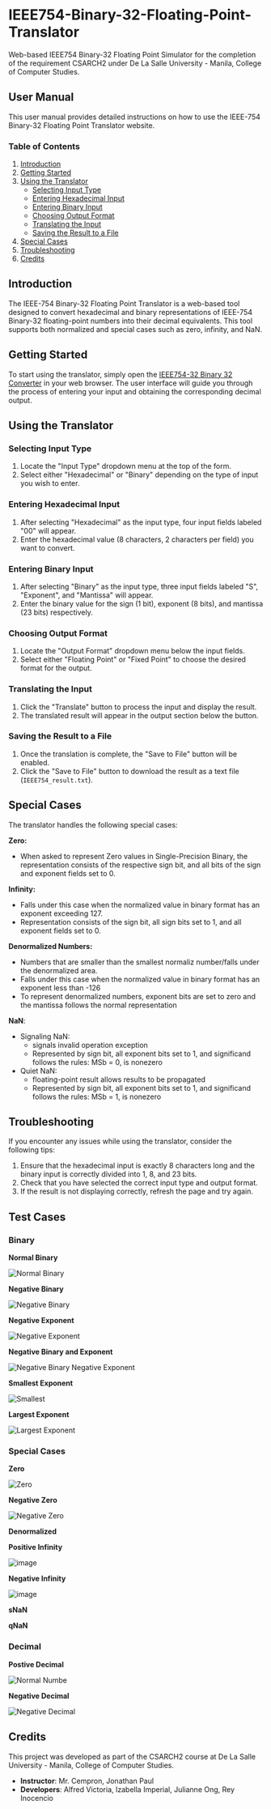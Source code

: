 # IEEE754-Binary-32-Floating-Point-Translator

Web-based IEEE754 Binary-32 Floating Point Simulator for the completion of the requirement CSARCH2 under De La Salle University - Manila, College of Computer Studies.

## User Manual

This user manual provides detailed instructions on how to use the IEEE-754 Binary-32 Floating Point Translator website.

### Table of Contents

1. [Introduction](#introduction)
2. [Getting Started](#getting-started)
3. [Using the Translator](#using-the-translator)
    - [Selecting Input Type](#selecting-input-type)
    - [Entering Hexadecimal Input](#entering-hexadecimal-input)
    - [Entering Binary Input](#entering-binary-input)
    - [Choosing Output Format](#choosing-output-format)
    - [Translating the Input](#translating-the-input)
    - [Saving the Result to a File](#saving-the-result-to-a-file)
4. [Special Cases](#special-cases)
5. [Troubleshooting](#troubleshooting)
6. [Credits](#credits)

## Introduction

The IEEE-754 Binary-32 Floating Point Translator is a web-based tool designed to convert hexadecimal and binary representations of IEEE-754 Binary-32 floating-point numbers into their decimal equivalents. This tool supports both normalized and special cases such as zero, infinity, and NaN.

## Getting Started

To start using the translator, simply open the [IEEE754-32 Binary 32 Converter](https://ieee-754-binary-32-floating-point-translator.vercel.app/) in your web browser. The user interface will guide you through the process of entering your input and obtaining the corresponding decimal output.

## Using the Translator

### Selecting Input Type

1. Locate the "Input Type" dropdown menu at the top of the form.
2. Select either "Hexadecimal" or "Binary" depending on the type of input you wish to enter.

### Entering Hexadecimal Input

1. After selecting "Hexadecimal" as the input type, four input fields labeled "00" will appear.
2. Enter the hexadecimal value (8 characters, 2 characters per field) you want to convert.

### Entering Binary Input

1. After selecting "Binary" as the input type, three input fields labeled "S", "Exponent", and "Mantissa" will appear.
2. Enter the binary value for the sign (1 bit), exponent (8 bits), and mantissa (23 bits) respectively.

### Choosing Output Format

1. Locate the "Output Format" dropdown menu below the input fields.
2. Select either "Floating Point" or "Fixed Point" to choose the desired format for the output.

### Translating the Input

1. Click the "Translate" button to process the input and display the result.
2. The translated result will appear in the output section below the button.

### Saving the Result to a File

1. Once the translation is complete, the "Save to File" button will be enabled.
2. Click the "Save to File" button to download the result as a text file (`IEEE754_result.txt`).

## Special Cases

The translator handles the following special cases:

**Zero:** 
- When asked to represent Zero values in Single-Precision Binary, the representation consists of the respective sign bit, and all bits of the sign and exponent fields set to 0.

**Infinity:**
- Falls under this case when the normalized value in binary format has an exponent exceeding 127.
- Representation consists of the sign bit, all sign bits set to 1, and all exponent fields set to 0.

**Denormalized Numbers:**
- Numbers that are smaller than the smallest normaliz number/falls under the denormalized area.
- Falls under this case when the normalized value in binary format has an exponent less than -126
- To represent denormalized numbers, exponent bits are set to zero and the mantissa follows the normal representation

**NaN**: 
- Signaling NaN:
    - signals invalid operation exception
    - Represented by sign bit, all exponent bits set to 1, and significand follows the rules: MSb = 0, is nonezero
- Quiet NaN:
    - floating-point result allows results to be propagated
    - Represented by sign bit, all exponent bits set to 1, and significand follows the rules: MSb = 1, is nonezero

## Troubleshooting

If you encounter any issues while using the translator, consider the following tips:

1. Ensure that the hexadecimal input is exactly 8 characters long and the binary input is correctly divided into 1, 8, and 23 bits.
2. Check that you have selected the correct input type and output format.
3. If the result is not displaying correctly, refresh the page and try again.

## Test Cases

### Binary 
**Normal Binary**

![Normal Binary](https://github.com/user-attachments/assets/ab25b260-01ba-43ef-b45b-99d384de7adf)

**Negative Binary**

![Negative Binary](https://github.com/user-attachments/assets/a3d71f86-953e-4b49-82e6-21510e8a05fb)

**Negative Exponent**

![Negative Exponent](https://github.com/user-attachments/assets/7e12a09e-b674-42a5-84f1-34fa4ec116ab)

**Negative Binary and Exponent**

![Negative Binary Negative Exponent](https://github.com/user-attachments/assets/e5d416c4-b442-4272-94da-d309d5797981)

**Smallest Exponent**

![Smallest](https://github.com/user-attachments/assets/a4b5617d-9c4f-481e-9496-869e55287bf2)

**Largest Exponent**

![Largest Exponent](https://github.com/user-attachments/assets/1c9e572f-1ff1-4eca-a315-3a7c029c72af)


### Special Cases

**Zero**

![Zero](https://github.com/user-attachments/assets/f41c9dc2-bbfa-4c36-a2f6-1961f1a0e4e4)

**Negative Zero**

![Negative Zero](https://github.com/user-attachments/assets/5d27ad43-541d-45f6-9928-d2f77a206c7e)

**Denormalized**

**Positive Infinity**

![image](https://github.com/user-attachments/assets/18dea5a0-2e5a-471c-8b09-1588ca13b2d2)

**Negative Infinity**

![image](https://github.com/user-attachments/assets/5535fcd0-5002-4dc3-98a3-9faf0694e515)

**sNaN**

**qNaN**

### Decimal
**Postive Decimal**

![Normal Numbe](https://github.com/user-attachments/assets/d3ddeefc-81a1-4fd3-82d6-ac4b1803315c)

**Negative Decimal**

![Negative Decimal](https://github.com/user-attachments/assets/d65a1442-ec29-4238-988b-0f77a1ddafa9)


## Credits

This project was developed as part of the CSARCH2 course at De La Salle University - Manila, College of Computer Studies.

- **Instructor**: Mr. Cempron, Jonathan Paul
- **Developers**: Alfred Victoria, Izabella Imperial, Julianne Ong, Rey Inocencio 
